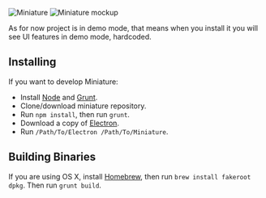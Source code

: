 ![Miniature](https://i.imgur.com/A82rMdt.png)
![Miniature mockup](https://i.imgur.com/YI6DxvF.png)

As for now project is in demo mode, that means when you install it you will see UI features in demo mode, hardcoded.

## Installing

If you want to develop Miniature:

* Install [Node](https://nodejs.org) and [Grunt](http://gruntjs.com).
* Clone/download miniature repository.
* Run `npm install`, then run `grunt`.
* Download a copy of [Electron](https://github.com/electron/electron/releases).
* Run `/Path/To/Electron /Path/To/Miniature`.

## Building Binaries

If you are using OS X, install [Homebrew](http://brew.sh), then run `brew install fakeroot dpkg`.
Then run `grunt build`.
